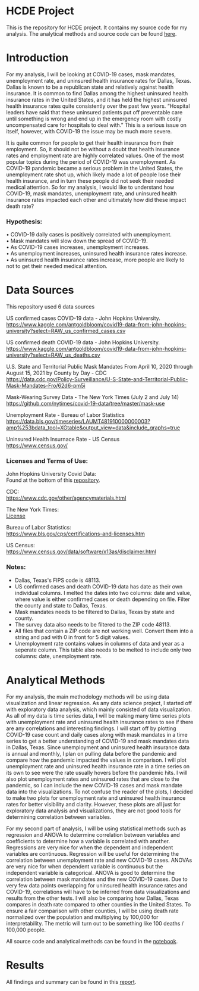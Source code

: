# HCDE Project
This is the repository for HCDE project. It contains my source code for my analysis. The analytical methods and source code can be found [here](https://github.com/azhou5211/hcde_project/blob/main/A6/notebooks/A6.ipynb).

# Introduction
For my analysis, I will be looking at COVID-19 cases, mask mandates, unemployment rate, and uninsured health insurance rates for Dallas, Texas. Dallas is known to be a republican state and relatively against health insurance. It is common to find Dallas among the highest uninsured health insurance rates in the United States, and it has held the highest uninsured health insurance rates quite consistently over the past few years. “Hospital leaders have said that these uninsured patients put off preventable care until something is wrong and end up in the emergency room with costly uncompensated care for hospitals to deal with.” This is a serious issue on itself, however, with COVID-19 the issue may be much more severe.

It is quite common for people to get their health insurance from their employment. So, it should not be without a doubt that health insurance rates and employment rate are highly correlated values. One of the most popular topics during the period of COVID-19 was unemployment. As COVID-19 pandemic became a serious problem in the United States, the unemployment rate shot up, which likely made a lot of people lose their health insurance, and in turn these people did not seek their needed medical attention. So for my analysis, I would like to understand how COVID-19, mask mandates, unemployment rate, and uninsured health insurance rates impacted each other and ultimately how did these impact death rate?

### Hypothesis:
•	COVID-19 daily cases is positively correlated with unemployment.  
•	Mask mandates will slow down the spread of COVID-19.  
•	As COVID-19 cases increases, unemployment increases.  
•	As unemployment increases, uninsured health insurance rates increase.  
•	As uninsured health insurance rates increase, more people are likely to not to get their needed medical attention.  


# Data Sources
This repository used 6 data sources

US confirmed cases COVID-19 data - John Hopkins University.  
https://www.kaggle.com/antgoldbloom/covid19-data-from-john-hopkins-university?select=RAW_us_confirmed_cases.csv

US confirmed death COVID-19 data - John Hopkins University.  
https://www.kaggle.com/antgoldbloom/covid19-data-from-john-hopkins-university?select=RAW_us_deaths.csv

U.S. State and Territorial Public Mask Mandates From April 10, 2020 through August 15, 2021 by County by Day - CDC  
https://data.cdc.gov/Policy-Surveillance/U-S-State-and-Territorial-Public-Mask-Mandates-Fro/62d6-pm5i

Mask-Wearing Survey Data - The New York Times (July 2 and July 14)  
https://github.com/nytimes/covid-19-data/tree/master/mask-use

Unemployment Rate - Bureau of Labor Statistics  
https://data.bls.gov/timeseries/LAUMT481910000000003?amp%253bdata_tool=XGtable&output_view=data&include_graphs=true

Uninsured Health Insurnace Rate - US Census  
https://www.census.gov/

### Licenses and Terms of Use:
John Hopkins University Covid Data:  
Found at the bottom of this [repository](https://github.com/CSSEGISandData/COVID-19).

CDC:  
https://www.cdc.gov/other/agencymaterials.html

The New York Times:  
[License](https://github.com/nytimes/covid-19-data/blob/master/LICENSE)

Bureau of Labor Statistics:  
https://www.bls.gov/cps/certifications-and-licenses.htm

US Census:  
https://www.census.gov/data/software/x13as/disclaimer.html

### Notes:
- Dallas, Texas's FIPS code is 48113.
- US confirmed cases and death COVID-19 data has date as their own individual columns. I melted the dates into two columns: date and value, where value is either confirmed cases or death depending on file. Filter the county and state to Dallas, Texas.
- Mask mandates needs to be filtered to Dallas, Texas by state and county.
- The survey data also needs to be filtered to the ZIP code 48113.
- All files that contain a ZIP code are not working well. Convert them into a string and pad with 0 in front for 5 digit values.
- Unemployment rate contains values in columns of data and year as a seperate column. This table also needs to be melted to include only two columns: date, unemployment rate.

# Analytical Methods
For my analysis, the main methodology methods will be using data visualization and linear regression. As any data science project, I started off with exploratory data analysis, which mainly consisted of data visualization. As all of my data is time series data, I will be making many time series plots with unemployment rate and uninsured health insurance rates to see if there are any correlations and interesting findings. I will start off by plotting COVID-19 case count and daily cases along with mask mandates in a time series to get a better understanding of COVID-19 and mask mandates data in Dallas, Texas. Since unemployment and uninsured health insurance data is annual and monthly, I plan on pulling data before the pandemic and compare how the pandemic impacted the values in comparison. I will plot unemployment rate and uninsured health insurance rate in a time series on its own to see were the rate usually hovers before the pandemic hits. I will also plot unemployment rates and uninsured rates that are close to the pandemic, so I can include the new COVID-19 cases and mask mandate data into the visualizations. To not confuse the reader of the plots, I decided to make two plots for unemployment rate and uninsured health insurance rates for better visibility and clarity. However, these plots are all just for exploratory data analysis and visualizations, they are not good tools for determining correlation between variables.

For my second part of analysis, I will be using statistical methods such as regression and ANOVA to determine correlation between variables and coefficients to determine how a variable is correlated with another. Regressions are very nice for when the dependent and independent variables are continuous. Regression will be useful for determining the correlation between unemployment rate and new COVID-19 cases. ANOVAs are very nice for when dependent variable is continuous but the independent variable is categorical. ANOVA is good to determine the correlation between mask mandates and the new COVID-19 cases. Due to very few data points overlapping for uninsured health insurance rates and COVID-19, correlations will have to be inferred from data visualizations and results from the other tests. I will also be comparing how Dallas, Texas compares in death rate compared to other counties in the United States. To ensure a fair comparison with other counties, I will be using death rate normalized over the population and multiplying by 100,000 for interpretability. The metric will turn out to be something like 100 deaths / 100,000 people.


All source code and analytical methods can be found in the [notebook](https://github.com/azhou5211/hcde_project/blob/main/A6/notebooks/A6.ipynb).

# Results
All findings and summary can be found in this [report](https://github.com/azhou5211/hcde_project/blob/main/A7/Final.pdf).
